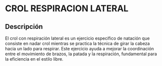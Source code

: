 # CROL RESPIRACION LATERAL

## Descripción

El crol con respiración lateral es un ejercicio específico de natación que consiste en nadar crol mientras se practica la técnica de girar la cabeza hacia un lado para respirar. Este ejercicio ayuda a mejorar la coordinación entre el movimiento de brazos, la patada y la respiración, fundamental para la eficiencia en el estilo libre.